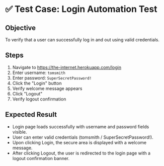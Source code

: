 # ✅ Test Case: Login Automation Test

## Objective
To verify that a user can successfully log in and out using valid credentials.

## Steps
1. Navigate to https://the-internet.herokuapp.com/login
2. Enter username: `tomsmith`
3. Enter password: `SuperSecretPassword!`
4. Click the "Login" button
5. Verify welcome message appears
6. Click "Logout"
7. Verify logout confirmation

## Expected Result
- Login page loads successfully with username and password fields visible.
- User can enter valid credentials (tomsmith / SuperSecretPassword!).
- Upon clicking Login, the secure area is displayed with a welcome message.
- After clicking Logout, the user is redirected to the login page with a logout confirmation banner.

